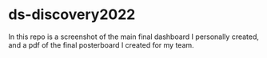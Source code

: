 # ds-discovery2022
In this repo is a screenshot of the main final dashboard I personally created, and a pdf of the final posterboard I created for my team.
